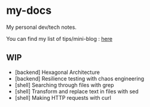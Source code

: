 # my-docs

My personal dev/tech notes. 

You can find my list of tips/mini-blog : [here](https://elieahd.github.io/my-docs/tech/backend/api-guidelines/)

## WIP
- [backend] Hexagonal Architecture
- [backend] Resilience testing with chaos engineering
- [shell] Searching through files with grep
- [shell] Transform and replace text in files with sed
- [shell] Making HTTP requests with curl